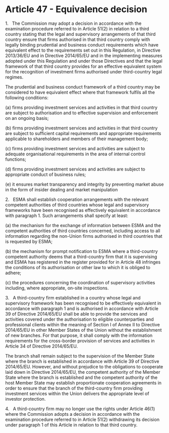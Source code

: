 # Article 47 - Equivalence decision


1.   The Commission may adopt a decision in accordance with the examination procedure referred to in Article 51(2) in relation to a third country stating that the legal and supervisory arrangements of that third country ensure that firms authorised in that third country comply with legally binding prudential and business conduct requirements which have equivalent effect to the requirements set out in this Regulation, in Directive 2013/36/EU and in Directive 2014/65/EU and in the implementing measures adopted under this Regulation and under those Directives and that the legal framework of that third country provides for an effective equivalent system for the recognition of investment firms authorised under third-country legal regimes.

The prudential and business conduct framework of a third country may be considered to have equivalent effect where that framework fulfils all the following conditions:

(a) firms providing investment services and activities in that third country are subject to authorisation and to effective supervision and enforcement on an ongoing basis;

(b) firms providing investment services and activities in that third country are subject to sufficient capital requirements and appropriate requirements applicable to shareholders and members of their management body;

(c) firms providing investment services and activities are subject to adequate organisational requirements in the area of internal control functions;

(d) firms providing investment services and activities are subject to appropriate conduct of business rules;

(e) it ensures market transparency and integrity by preventing market abuse in the form of insider dealing and market manipulation

2.   ESMA shall establish cooperation arrangements with the relevant competent authorities of third countries whose legal and supervisory frameworks have been recognised as effectively equivalent in accordance with paragraph 1. Such arrangements shall specify at least:

(a) the mechanism for the exchange of information between ESMA and the competent authorities of third countries concerned, including access to all information regarding the non-Union firms authorised in third countries that is requested by ESMA;

(b) the mechanism for prompt notification to ESMA where a third-country competent authority deems that a third-country firm that it is supervising and ESMA has registered in the register provided for in Article 48 infringes the conditions of its authorisation or other law to which it is obliged to adhere;

(c) the procedures concerning the coordination of supervisory activities including, where appropriate, on-site inspections.

3.   A third-country firm established in a country whose legal and supervisory framework has been recognised to be effectively equivalent in accordance with paragraph 1 and is authorised in accordance with Article 39 of Directive 2014/65/EU shall be able to provide the services and activities covered under the authorisation to eligible counterparties and professional clients within the meaning of Section I of Annex II to Directive 2014/65/EU in other Member States of the Union without the establishment of new branches. For that purpose, it shall comply with the information requirements for the cross-border provision of services and activities in Article 34 of Directive 2014/65/EU.

The branch shall remain subject to the supervision of the Member State where the branch is established in accordance with Article 39 of Directive 2014/65/EU. However, and without prejudice to the obligations to cooperate laid down in Directive 2014/65/EU, the competent authority of the Member State where the branch is established and the competent authority of the host Member State may establish proportionate cooperation agreements in order to ensure that the branch of the third-country firm providing investment services within the Union delivers the appropriate level of investor protection.

4.   A third-country firm may no longer use the rights under Article 46(1) where the Commission adopts a decision in accordance with the examination procedure referred to in Article 51(2) withdrawing its decision under paragraph 1 of this Article in relation to that third country.
